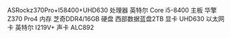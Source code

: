 ASRockz370Pro+I58400+UHD630
处理器    英特尔 Core i5-8400
主板      华擎 Z370 Pro4
内存      芝奇DDR4/16GB
硬盘      西部数据蓝盘2TB
显卡      UHD630
以太网卡  英特尔 I219V+
声卡      ALC892
